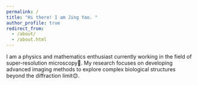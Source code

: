 ```yaml
---
permalink: /
title: "Hi there! I am Jing Yao. "
author_profile: true
redirect_from: 
  - /about/
  - /about.html
---
```

  I am a physics and mathematics enthusiast currently working in the field of super-resolution microscopy🔬. My research focuses on developing advanced imaging methods to explore complex biological structures beyond the diffraction limit😊.
